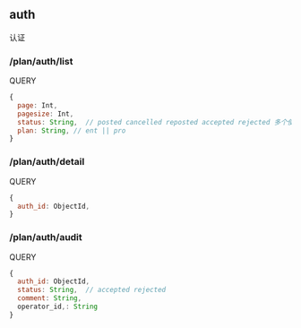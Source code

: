 
## auth

认证

### /plan/auth/list

QUERY

```javascript
{
  page: Int,
  pagesize: Int,
  status: String,  // posted cancelled reposted accepted rejected 多个使用“,”分隔
  plan: String, // ent || pro
}
```

### /plan/auth/detail

QUERY

```javascript
{
  auth_id: ObjectId,
}
```

### /plan/auth/audit

QUERY

```javascript
{
  auth_id: ObjectId,
  status: String,  // accepted rejected
  comment: String,
  operator_id,: String
}
```
